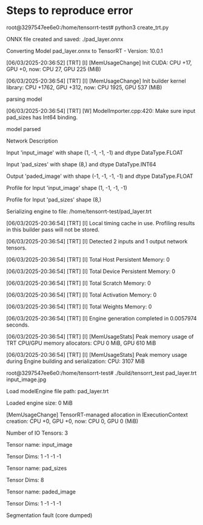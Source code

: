 # Steps to reproduce error

root@3297547ee6e0:/home/tensorrt-test# python3 create_trt.py

  ONNX file created and saved: ./pad_layer.onnx

  Converting Model pad_layer.onnx to TensorRT - Version: 10.0.1

  [06/03/2025-20:36:52] [TRT] [I] [MemUsageChange] Init CUDA: CPU +17, GPU +0, now: CPU 27, GPU 225 (MiB)

  [06/03/2025-20:36:54] [TRT] [I] [MemUsageChange] Init builder kernel library: CPU +1762, GPU +312, now: CPU 1925, GPU 537 (MiB)

  parsing model

  [06/03/2025-20:36:54] [TRT] [W] ModelImporter.cpp:420: Make sure input pad_sizes has Int64 binding.

  model parsed

  Network Description

  Input 'input_image' with shape (1, -1, -1, -1) and dtype DataType.FLOAT

  Input 'pad_sizes' with shape (8,) and dtype DataType.INT64

  Output 'paded_image' with shape (-1, -1, -1, -1) and dtype DataType.FLOAT

  Profile for Input 'input_image' shape (1, -1, -1, -1)

  Profile for Input 'pad_sizes' shape (8,)

  Serializing engine to file: /home/tensorrt-test/pad_layer.trt

  [06/03/2025-20:36:54] [TRT] [I] Local timing cache in use. Profiling results in this builder pass will not be stored.

  [06/03/2025-20:36:54] [TRT] [I] Detected 2 inputs and 1 output network tensors.

  [06/03/2025-20:36:54] [TRT] [I] Total Host Persistent Memory: 0

  [06/03/2025-20:36:54] [TRT] [I] Total Device Persistent Memory: 0

  [06/03/2025-20:36:54] [TRT] [I] Total Scratch Memory: 0

  [06/03/2025-20:36:54] [TRT] [I] Total Activation Memory: 0

  [06/03/2025-20:36:54] [TRT] [I] Total Weights Memory: 0

  [06/03/2025-20:36:54] [TRT] [I] Engine generation completed in 0.0057974 seconds.

  [06/03/2025-20:36:54] [TRT] [I] [MemUsageStats] Peak memory usage of TRT CPU/GPU memory allocators: CPU 0 MiB, GPU 610 MiB

  [06/03/2025-20:36:54] [TRT] [I] [MemUsageStats] Peak memory usage during Engine building and serialization: CPU: 3107 MiB


root@3297547ee6e0:/home/tensorrt-test# ./build/tensorrt_test pad_layer.trt input_image.jpg

  Load modelEngine file path: pad_layer.trt

  Loaded engine size: 0 MiB

  [MemUsageChange] TensorRT-managed allocation in IExecutionContext creation: CPU +0, GPU +0, now: CPU 0, GPU 0 (MiB)

  Number of IO Tensors: 3

  Tensor name: input_image

  Tensor Dims: 1 -1 -1 -1

  Tensor name: pad_sizes

  Tensor Dims: 8

  Tensor name: paded_image

  Tensor Dims: 1 -1 -1 -1

  Segmentation fault (core dumped)
  

